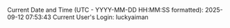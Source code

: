 Current Date and Time (UTC - YYYY-MM-DD HH:MM:SS formatted): 2025-09-12 07:53:43
Current User's Login: luckyaiman
